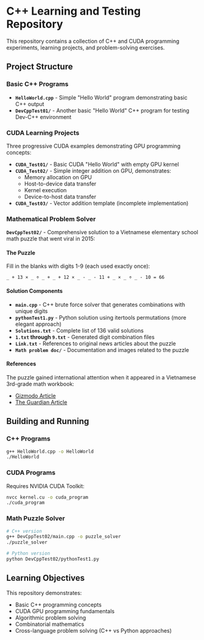# C++ Learning and Testing Repository

This repository contains a collection of C++ and CUDA programming experiments, learning projects, and problem-solving exercises.

## Project Structure

### Basic C++ Programs
- **`HelloWorld.cpp`** - Simple "Hello World" program demonstrating basic C++ output
- **`DevCppTest01/`** - Another basic "Hello World" C++ program for testing Dev-C++ environment

### CUDA Learning Projects
Three progressive CUDA examples demonstrating GPU programming concepts:

- **`CUDA_Test01/`** - Basic CUDA "Hello World" with empty GPU kernel
- **`CUDA_Test02/`** - Simple integer addition on GPU, demonstrates:
  - Memory allocation on GPU
  - Host-to-device data transfer
  - Kernel execution
  - Device-to-host data transfer
- **`CUDA_Test03/`** - Vector addition template (incomplete implementation)

### Mathematical Problem Solver
**`DevCppTest02/`** - Comprehensive solution to a Vietnamese elementary school math puzzle that went viral in 2015:

#### The Puzzle
Fill in the blanks with digits 1-9 (each used exactly once):
```
_ + 13 × _ ÷ _ + _ + 12 × _ - _ - 11 + _ × _ ÷ _ - 10 = 66
```

#### Solution Components
- **`main.cpp`** - C++ brute force solver that generates combinations with unique digits
- **`pythonTest1.py`** - Python solution using itertools permutations (more elegant approach)
- **`Solutions.txt`** - Complete list of 136 valid solutions
- **`1.txt` through `9.txt`** - Generated digit combination files
- **`Link.txt`** - References to original news articles about the puzzle
- **`Math problem doc/`** - Documentation and images related to the puzzle

#### References
The puzzle gained international attention when it appeared in a Vietnamese 3rd-grade math workbook:
- [Gizmodo Article](http://gizmodo.com/can-you-solve-this-vietnamese-math-puzzle-for-8-year-ol-1705734738)
- [The Guardian Article](http://www.theguardian.com/science/alexs-adventures-in-numberland/2015/may/20/can-you-do-the-maths-puzzle-for-vietnamese-eight-year-olds-that-has-stumped-parents-and-teachers)

## Building and Running

### C++ Programs
```bash
g++ HelloWorld.cpp -o HelloWorld
./HelloWorld
```

### CUDA Programs
Requires NVIDIA CUDA Toolkit:
```bash
nvcc kernel.cu -o cuda_program
./cuda_program
```

### Math Puzzle Solver
```bash
# C++ version
g++ DevCppTest02/main.cpp -o puzzle_solver
./puzzle_solver

# Python version
python DevCppTest02/pythonTest1.py
```

## Learning Objectives

This repository demonstrates:
- Basic C++ programming concepts
- CUDA GPU programming fundamentals
- Algorithmic problem solving
- Combinatorial mathematics
- Cross-language problem solving (C++ vs Python approaches)
